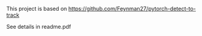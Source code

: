 This project is based on https://github.com/Feynman27/pytorch-detect-to-track

See details in readme.pdf
